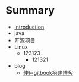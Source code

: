 # Summary

* [Introduction](README.md)
* java
* 开源项目
* Linux
    * 123123
        * 121321
* blog
    * [使用gitbook搭建博客](./source/使用gitbook搭建博客.md)

